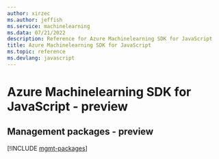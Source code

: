 ```yaml
---
author: xirzec
ms.author: jeffish
ms.service: machinelearning
ms.data: 07/21/2022
description: Reference for Azure Machinelearning SDK for JavaScript
title: Azure Machinelearning SDK for JavaScript
ms.topic: reference
ms.devlang: javascript
---
```

# Azure Machinelearning SDK for JavaScript - preview

## Management packages - preview
[!INCLUDE [mgmt-packages](machinelearning-mgmt-index.md)]